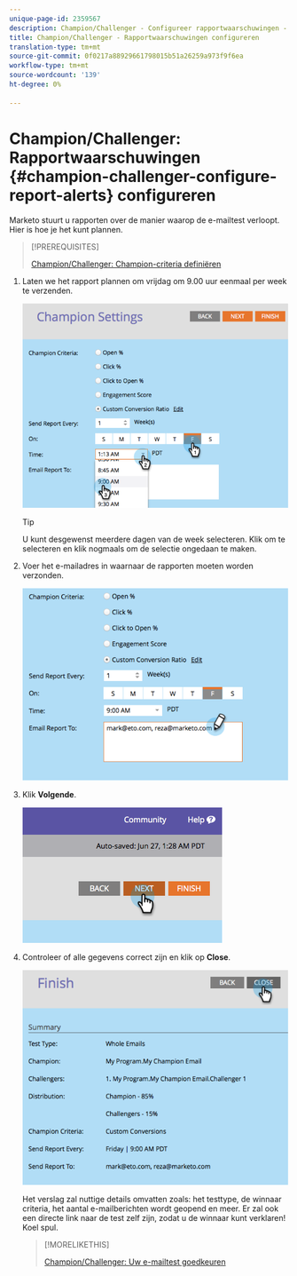 ```yaml
---
unique-page-id: 2359567
description: Champion/Challenger - Configureer rapportwaarschuwingen - Marketo Docs - Productdocumentatie
title: Champion/Challenger - Rapportwaarschuwingen configureren
translation-type: tm+mt
source-git-commit: 0f0217a88929661798015b51a26259a973f9f6ea
workflow-type: tm+mt
source-wordcount: '139'
ht-degree: 0%

---
```



# Champion/Challenger: Rapportwaarschuwingen {#champion-challenger-configure-report-alerts} configureren

Marketo stuurt u rapporten over de manier waarop de e-mailtest verloopt. Hier is hoe je het kunt plannen.

>[!PREREQUISITES]
>
>[Champion/Challenger: Champion-criteria definiëren](/help/marketo/product-docs/email-marketing/general/functions-in-the-editor/email-tests-champion-challenger/champion-challenger-define-champion-criteria.md)

1. Laten we het rapport plannen om vrijdag om 9.00 uur eenmaal per week te verzenden.

   ![](assets/image2014-9-15-13-3a12-3a56.png)

   >[!TIP]
   >
   >U kunt desgewenst meerdere dagen van de week selecteren. Klik om te selecteren en klik nogmaals om de selectie ongedaan te maken.

1. Voer het e-mailadres in waarnaar de rapporten moeten worden verzonden.

   ![](assets/image2014-9-15-13-3a13-3a7.png)

1. Klik **Volgende**.

   ![](assets/image2014-9-15-13-3a18-3a30.png)

1. Controleer of alle gegevens correct zijn en klik op **Close**.

   ![](assets/image2014-9-15-13-3a18-3a41.png)

   Het verslag zal nuttige details omvatten zoals: het testtype, de winnaar criteria, het aantal e-mailberichten wordt geopend en meer. Er zal ook een directe link naar de test zelf zijn, zodat u de winnaar kunt verklaren! Koel spul.

   >[!MORELIKETHIS]
   >
   >[Champion/Challenger: Uw e-mailtest goedkeuren](/help/marketo/product-docs/email-marketing/general/functions-in-the-editor/email-tests-champion-challenger/champion-challenger-approve-your-email-test.md)
